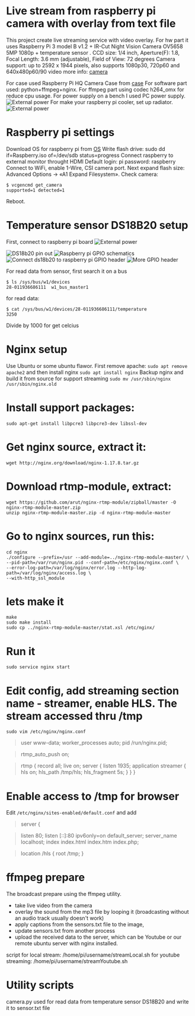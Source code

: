 # Live stream from raspberry pi camera with overlay from text file

This project create live streaming service with video overlay. 
For hw part it uses Raspberry Pi 3 model B v1.2 + IR-Cut Night Vision Camera OV5658 5MP 1080p + temperature sensor .
CCD size: 1/4 inch, Aperture(F): 1.8, Focal Length: 3.6 mm (adjustable), Field of View: 72 degrees 
Camera support: up to 2592 x 1944 pixels, also supports 1080p30, 720p60 and 640x480p60/90 video
more info: [camera](https://www.ovt.com/sensors/OV5658)

For case used Raspberry Pi HQ Camera Case from [case](https://learn.adafruit.com/raspberry-pi-hq-camera-case)
For software part used: python+ffmpeg+nginx. For ffmpeg part using codec h264_omx for reduce cpu usage.
For power supply on a bench I used PC power supply. ![External power](/images/pi-external-power.jpg)
For make your raspberry pi cooler, set up radiator.  ![External power](/images/pi-cooling.jpg)

# Raspberry pi settings

Download OS for raspberry pi from [OS](https://www.raspberrypi.org/software/operating-systems/#raspberry-pi-os-32-bit) 
Write flash drive: sudo dd if=Raspberry.iso of=/dev/sdb status=progress
Connect raspberry to external monitor throught HDMI
Default login: pi password: raspberry
Connect to WiFi, enable 1-Wire, CSI camera port. Next expand flash size: Advanced Options -> «A1 Expand Filesystem».
Check camera:

```
$ vcgencmd get_camera
supported=1 detected=1
```
Reboot.

# Temperature sensor DS18B20 setup

First, connect to raspberry pi board
![External power](/images/pi-temperature-sensor.jpg)

![DS18b20 pin out](/images/ds18b20-pinout.png)
![Raspberry pi GPIO schematics](/images/GPIO-pinout.png)
![Connect ds18b20 to raspberry pi GPIO header](/images/pi-connect.jpg)
![More GPIO header](/images/rpiblusleaf.png)

For read data from sensor, first search it on a bus
```
$ ls /sys/bus/w1/devices
28-011936686111  w1_bus_master1
```
for read data:
```
$ cat /sys/bus/w1/devices/28-011936686111/temperature
3250
```
Divide by 1000 for get celcius

# Nginx setup

Use Ubuntu or some ubuntu flawor. First remove apache:
`sudo apt remove apache2`
and then install nginx 
`sudo apt install nginx`
Backup nginx and build it from source for support streaming
`sudo mv /usr/sbin/nginx /usr/sbin/nginx.old`

# Install support packages:

`sudo apt-get install libpcre3 libpcre3-dev libssl-dev`

# Get nginx source, extract it:

`wget http://nginx.org/download/nginx-1.17.8.tar.gz`

# Download rtmp-module, extract:
```
wget https://github.com/arut/nginx-rtmp-module/zipball/master -O nginx-rtmp-module-master.zip
unzip nginx-rtmp-module-master.zip -d nginx-rtmp-module-master
```
# Go to nginx sources, run this:
```
cd nginx
./configure --prefix=/usr --add-module=../nginx-rtmp-module-master/ \
--pid-path=/var/run/nginx.pid --conf-path=/etc/nginx/nginx.conf \
--error-log-path=/var/log/nginx/error.log --http-log-path=/var/log/nginx/access.log \
--with-http_ssl_module
```
# lets make it
```
make
sudo make install
sudo cp ../nginx-rtmp-module-master/stat.xsl /etc/nginx/
```
# Run it

`sudo service nginx start`

# Edit config, add streaming section name - streamer, enable HLS. The stream accessed thru /tmp
`sudo vim /etc/nginx/nginx.conf`

>user www-data;
>worker_processes auto;
>pid /run/nginx.pid;

>rtmp_auto_push on;

>rtmp {
>    record all;
>    live on;
>    server {
>        listen 1935;
>        application streamer {
>            hls on;
>            hls_path /tmp/hls;
>            hls_fragment 5s;
>        }
>    }
>}


# Enable access to /tmp for browser
Edit `/etc/nginx/sites-enabled/default.conf` and add 

> server {

> listen 80;
>    listen [::]:80 ipv6only=on default_server;
>    server_name localhost;
>    index index.html index.htm index.php;

>    location /hls {
>        root /tmp;
>    }

# ffmpeg prepare

The broadcast prepare using the ffmpeg utility.

* take live video from the camera
* overlay the sound from the mp3 file by looping it (broadcasting without an audio track usually doesn't work)
* apply captions from the sensors.txt file to the image, 
* update sensors.txt from another process
* upload the received data to the server, which can be Youtube or our remote ubuntu server with nginx installed.

script for local stream: /home/pi/username/streamLocal.sh
for youtube streaming: /home/pi/username/streamYoutube.sh

# Utility scripts
camera.py used for read data from temperature sensor DS18B20 and write it to sensor.txt file
